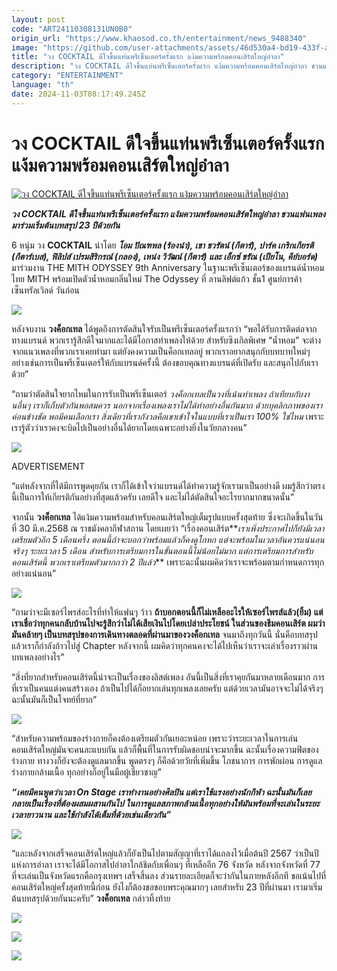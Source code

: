 ```yaml
---
layout: post
code: "ART24110308131UN0B0"
origin_url: "https://www.khaosod.co.th/entertainment/news_9488340"
image: "https://github.com/user-attachments/assets/46d530a4-bd19-433f-a2d8-83e3b77fd421"
title: "วง COCKTAIL ดีใจขึ้นแท่นพรีเซ็นเตอร์ครั้งแรก แง้มความพร้อมคอนเสิร์ตใหญ่อำลา"
description: "วง COCKTAIL ดีใจขึ้นแท่นพรีเซ็นเตอร์ครั้งแรก แง้มความพร้อมคอนเสิร์ตใหญ่อำลา ชวนแฟนเพลงมาร่วมเริ่มต้นบทสรุป 23 ปีด้วยกัน"
category: "ENTERTAINMENT"
language: "th"
date: 2024-11-03T08:17:49.245Z
---
```


# วง COCKTAIL ดีใจขึ้นแท่นพรีเซ็นเตอร์ครั้งแรก แง้มความพร้อมคอนเสิร์ตใหญ่อำลา

[![วง COCKTAIL ดีใจขึ้นแท่นพรีเซ็นเตอร์ครั้งแรก แง้มความพร้อมคอนเสิร์ตใหญ่อำลา](https://www.khaosod.co.th/wpapp/uploads/2024/11/ct111.jpg "วง COCKTAIL ดีใจขึ้นแท่นพรีเซ็นเตอร์ครั้งแรก แง้มความพร้อมคอนเสิร์ตใหญ่อำลา")](https://www.khaosod.co.th/wpapp/uploads/2024/11/ct111.jpg)

_**วง COCKTAIL ดีใจขึ้นแท่นพรีเซ็นเตอร์ครั้งแรก แง้มความพร้อมคอนเสิร์ตใหญ่อำลา ชวนแฟนเพลงมาร่วมเริ่มต้นบทสรุป 23 ปีด้วยกัน**_

6 หนุ่ม วง **COCKTAIL** นำโดย _**โอม ปัณฑพล (ร้องนำ), เชา ชวรัตน์ (กีตาร์), ปาร์ค เกริกเกียรติ (กีตาร์เบส), ฟิลิปส์ เปรมสิริกรณ์ (กลอง), เหน่ง วิวัฒน์ (กีตาร์) และ เอ็กซ์ ชรัณ (เปียโน, คีย์บอร์ด)**_ มาร่วมงาน THE MITH ODYSSEY 9th Anniversary ในฐานะพรีเซ็นเตอร์ของแบรนด์น้ำหอมไทย MITH พร้อมเปิดตัวน้ำหอมกลิ่นใหม่ The Odyssey ที่ ลานลิฟต์แก้ว ชั้น1 ศูนย์การค้าเซ็นทรัลเวิลด์ วันก่อน

[![](https://www.khaosod.co.th/wpapp/uploads/2024/11/22222222222222-1.jpg)](https://www.khaosod.co.th/wpapp/uploads/2024/11/22222222222222-1.jpg)

หลังจบงาน **วงค็อกเทล** ได้พูดถึงการตัดสินใจรับเป็นพรีเซ็นเตอร์ครั้งแรกว่า “พอได้รับการติดต่อจากทางแบรนด์ พวกเรารู้สึกดีใจมากและได้มีโอกาสทำเพลงให้ด้วย สำหรับซิงเกิลพิเศษ “น้ำหอม” จะต่างจากแนวเพลงที่พวกเราเคยทำมา แต่ยังคงความเป็นค็อกเทลอยู่ พวกเราอยากสนุกกับบทบาทใหม่ๆ อย่างเช่นการเป็นพรีเซ็นเตอร์ให้กับแบรนด์ครั้งนี้ ต้องขอบคุณทางแบรนด์ที่เปิดรับ และสนุกไปกับเราด้วย”

“ถามว่าตัดสินใจยากไหมในการรับเป็นพรีเซ็นเตอร์ _วงค็อกเทลเป็นวงที่เน้นทำเพลง ถ้าเทียบกับงานอื่นๆ เราก็เก็บตัวกันพอสมควร นอกจากเรื่องเพลงเราไม่ได้ทำอย่างอื่นกันมาก ด้วยบุคลิกภาพของเราค่อนข้างชัด พอมีคนเลือกเรา สิ่งเดียวที่เรากังวลคือเขาเข้าใจในแบบที่เราเป็นเรา 100% ใช่ไหม_ เพราะเรารู้ตัวว่าเราคงจะบิดไปเป็นอย่างอื่นได้ยากโดยเฉพาะอย่างยิ่งในวัยกลางคน”

[![](https://www.khaosod.co.th/wpapp/uploads/2024/11/1111111111111-1.jpg)](https://www.khaosod.co.th/wpapp/uploads/2024/11/1111111111111-1.jpg)

ADVERTISEMENT

“แต่หลังจากที่ได้มีการพูดคุยกัน เราก็ได้เข้าใจว่าแบรนด์ได้ทำความรู้จักเรามาเป็นอย่างดี ผมรู้สึกว่าตรงนี้เป็นการให้เกียรติกันอย่างที่สุดแล้วครับ เลยดีใจ และไม่ได้ตัดสินใจอะไรยากมากขนาดนั้น”

จากนั้น **วงค็อกเทล** ได้แง้มความพร้อมสำหรับคอนเสิร์ตใหญ่เต็มรูปแบบครั้งสุดท้าย ซึ่งจะเกิดขึ้นในวันที่ 30 มี.ค.2568 ณ ราชมังคลากีฬาสถาน โดยเผยว่า “เรื่องคอนเสิร์ต**_เราเพิ่งประกาศไปก็ยังมีเวลาเตรียมตัวอีก 5 เดือนครึ่ง ตอนนี้ถ้าจะบอกว่าพร้อมแล้วก็คงดูโกหก แต่จะพร้อมในเวลาอันควรแน่นอน จริงๆ ระยะเวลา 5 เดือน สำหรับการเตรียมการในขั้นตอนนี้ไม่น้อยไม่มาก แต่การเตรียมการสำหรับคอนเสิร์ตนี้ พวกเราเตรียมตัวมากกว่า 2 ปีแล้ว_** เพราะฉะนั้นผมคิดว่าเราจะพร้อมตามกำหนดการทุกอย่างแน่นอน”

[![](https://www.khaosod.co.th/wpapp/uploads/2024/11/44444444444444-2.jpg)](https://www.khaosod.co.th/wpapp/uploads/2024/11/44444444444444-2.jpg)

“ถามว่าจะมีเซอร์ไพรส์อะไรที่ทำให้แฟนๆ ว้าว **ถ้าบอกตอนนี้ก็ไม่เหลืออะไรให้เซอร์ไพรส์แล้ว(ยิ้ม) แต่เราเชื่อว่าทุกคนกลับบ้านไปจะรู้สึกว่าไม่ได้เสียเงินไปโดยเปล่าประโยชน์ ในส่วนของธีมคอนเสิร์ต ผมว่ามันคล้ายๆ เป็นบทสรุปของการเดินทางตลอดที่ผ่านมาของวงค็อกเทล** จนมาถึงทุกวันนี้ นั่นคือบทสรุป แล้วเราก็กำลังก้าวไปสู่ Chapter หลังจากนี้ ผมคิดว่าทุกคนคงจะได้ไปเห็นว่าเราจะเล่าเรื่องราวผ่านบทเพลงอย่างไร”

“สิ่งที่ยากสำหรับคอนเสิร์ตนี้น่าจะเป็นเรื่องของลิสต์เพลง อันนี้เป็นสิ่งที่เราคุยกันมาหลายเดือนมาก การที่เราเป็นคนแต่งคนสร้างเอง ถ้าเป็นไปได้ก็อยากเล่นทุกเพลงเลยครับ แต่ด้วยเวลามันอาจจะไม่ได้จริงๆ ฉะนั้นมันก็เป็นโจทย์ที่ยาก”

[![](https://www.khaosod.co.th/wpapp/uploads/2024/11/88888888888888.jpg)](https://www.khaosod.co.th/wpapp/uploads/2024/11/88888888888888.jpg)

“สำหรับความพร้อมของร่างกายก็คงต้องเตรียมตัวกันเยอะหน่อย เพราะว่าระยะเวลาในการเล่นคอนเสิร์ตใหญ่มันจะคนละแบบกัน แล้วก็พื้นที่ในการรับผิดชอบน่าจะมากขึ้น ฉะนั้นเรื่องความฟิตของร่างกาย ทางวงก็ยังจะต้องดูแลมากขึ้น พูดตรงๆ ก็คือด้วยวัยที่เพิ่มขึ้น โภชนาการ การพักผ่อน การดูแลร่างกายกล้ามเนื้อ ทุกอย่างก็อยู่ในมือผู้เชี่ยวชาญ”

_**“เคยมีคนพูดว่าเวลา On Stage เราทำงานอย่างศิลปิน แต่เราใช้แรงอย่างนักกีฬา ฉะนั้นมันก็เลยกลายเป็นเรื่องที่ต้องผสมผสานกันไป ในการดูแลสภาพกล้ามเนื้อทุกอย่างให้มันพร้อมที่จะเล่นในระยะเวลายาวนาน และใช้กำลังได้เต็มที่ด้วยเช่นเดียวกัน”**_

[![](https://www.khaosod.co.th/wpapp/uploads/2024/11/33333333333333.jpg)](https://www.khaosod.co.th/wpapp/uploads/2024/11/33333333333333.jpg)

“และหลังจากเสร็จคอนเสิร์ตใหญ่แล้วก็ยังเป็นไปตามสัญญาที่เราได้แถลงไว้เมื่อต้นปี 2567 ว่าเป็นปีแห่งการอำลา เราจะได้มีโอกาสไปอำลาใกล้ชิดกับเพื่อนๆ ที่เหลืออีก 76 จังหวัด หลังจากจังหวัดที่ 77 ที่จะเล่นเป็นจังหวัดแรกคือกรุงเทพฯ เสร็จสิ้นลง ส่วนรายละเอียดก็จะว่ากันในภายหลังอีกที ขอเน้นไปที่คอนเสิร์ตใหญ่ครั้งสุดท้ายนี้ก่อน ยังไงก็ต้องขอขอบพระคุณมากๆ เลยสำหรับ 23 ปีที่ผ่านมา เรามาเริ่มต้นบทสรุปด้วยกันนะครับ” **วงค็อกเทล** กล่าวทิ้งท้าย

[![](https://www.khaosod.co.th/wpapp/uploads/2024/11/66666666666666.jpg)](https://www.khaosod.co.th/wpapp/uploads/2024/11/66666666666666.jpg)

[![](https://www.khaosod.co.th/wpapp/uploads/2024/11/77777777777777-1.jpg)](https://www.khaosod.co.th/wpapp/uploads/2024/11/77777777777777-1.jpg)

[![](https://www.khaosod.co.th/wpapp/uploads/2024/11/555555555555555.jpg)](https://www.khaosod.co.th/wpapp/uploads/2024/11/555555555555555.jpg)